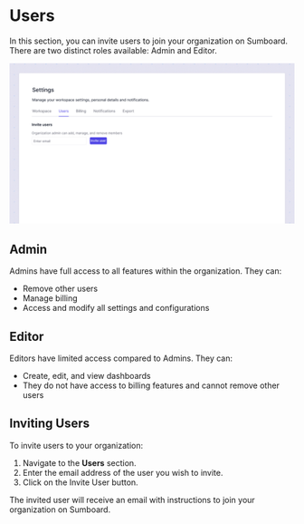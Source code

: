 # Users
In this section, you can invite users to join your organization on Sumboard. There are two distinct roles available: Admin and Editor.

![Invite users](users.jpg)

## Admin
Admins have full access to all features within the organization. They can:
* Remove other users
* Manage billing
* Access and modify all settings and configurations

## Editor
Editors have limited access compared to Admins. They can:
* Create, edit, and view dashboards
* They do not have access to billing features and cannot remove other users

## Inviting Users
To invite users to your organization:
1. Navigate to the **Users** section.
2. Enter the email address of the user you wish to invite.
3. Click on the Invite User button.

The invited user will receive an email with instructions to join your organization on Sumboard.